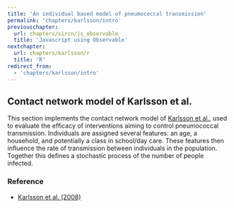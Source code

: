 ```yaml
---
title: 'An individual based model of pneumococcal transmission'
permalink: 'chapters/karlsson/intro'
previouschapter:
  url: chapters/sircn/js_observable
  title: 'Javascript using Observable'
nextchapter:
  url: chapters/karlsson/r
  title: 'R'
redirect_from:
  - 'chapters/karlsson/intro'
---
```

## Contact network model of Karlsson et al.

This section implements the contact network model of [Karlsson et al.](https://www.ncbi.nlm.nih.gov/pmc/articles/PMC2442080/), used to evaluate the efficacy of interventions aiming to control pneumococcal transmission. Individuals are assigned several features: an age, a household, and potentially a class in school/day care. These features then influence the rate of transmission between individuals in the population. Together this defines a stochastic process of the number of people infected.


### Reference

- [Karlsson et al. (2008)](https://www.ncbi.nlm.nih.gov/pmc/articles/PMC2442080/)